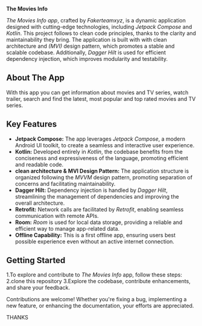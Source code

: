 **The Movies Info**

*The Movies Info app*, crafted by *Fakerteamxyz*, is a dynamic application designed with cutting-edge technologies, including *Jetpack Compose* and *Kotlin*. This project follows to clean code principles, thanks to the clarity and maintainability they bring. The application is built with with clean architecture and *(MVI)* design pattern, which promotes a stable and scalable codebase. Additionally, *Dagger Hilt* is used for efficient dependency injection, which improves modularity and testability.

## About The App
With this app you can get information about movies and TV series, watch trailer, search and find the latest, most popular and top rated movies and TV series.

## Key Features

- **Jetpack Compose:** The app leverages *Jetpack Compose*, a modern Android UI toolkit, to create a seamless and interactive user experience.
- **Kotlin:** Developed entirely in *Kotlin*, the codebase benefits from the conciseness and expressiveness of the language, promoting efficient and readable code.
- **clean architecture & MVI Design Pattern:** The application structure is organized following the *MVVM* design pattern, promoting separation of concerns and facilitating maintainability.
- **Dagger Hilt:** Dependency injection is handled by *Dagger Hilt*, streamlining the management of dependencies and improving the overall architecture.
- **Retrofit:** Network calls are facilitated by *Retrofit*, enabling seamless communication with remote APIs.
- **Room:** *Room* is used for local data storage, providing a reliable and efficient way to manage app-related data.
- **Offline Capability:** This is a first offline app, ensuring users best possible experience even without an active internet connection.

## Getting Started


1.To explore and contribute to *The Movies Info* app, follow these steps:
2.clone this repository
3.Explore the codebase, contribute enhancements, and share your feedback.


Contributions are welcome! Whether you're fixing a bug, implementing a new feature, or enhancing the documentation, your efforts are appreciated.

THANKS


